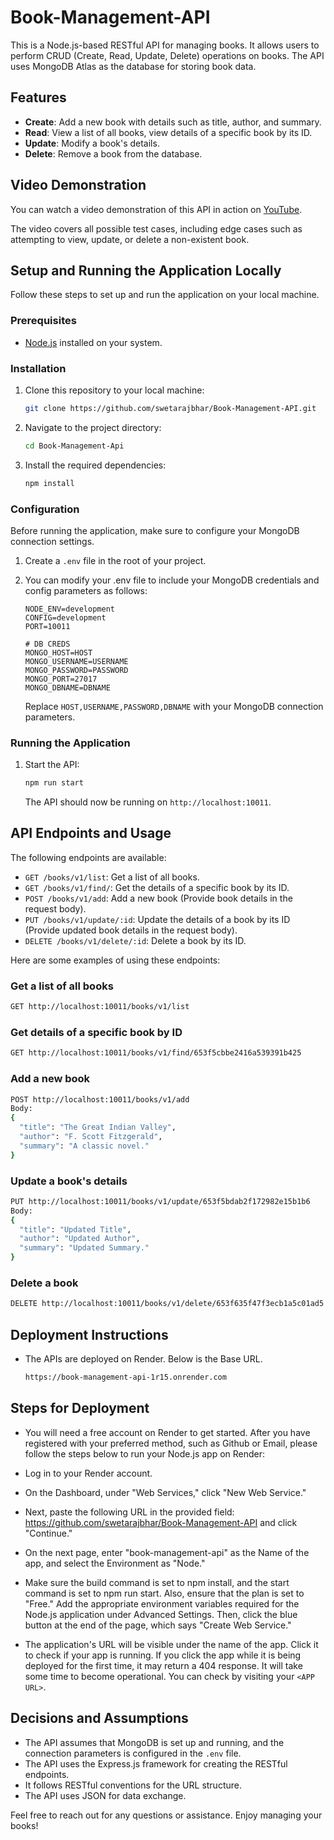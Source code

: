 # Book-Management-API

This is a Node.js-based RESTful API for managing books. It allows users to perform CRUD (Create, Read, Update, Delete) operations on books. The API uses MongoDB Atlas as the database for storing book data.

## Features

- **Create**: Add a new book with details such as title, author, and summary.
- **Read**: View a list of all books, view details of a specific book by its ID.
- **Update**: Modify a book's details.
- **Delete**: Remove a book from the database.

## Video Demonstration

You can watch a video demonstration of this API in action on [YouTube](https://www.youtube.com/yourvideolink).

The video covers all possible test cases, including edge cases such as attempting to view, update, or delete a non-existent book.

## Setup and Running the Application Locally

Follow these steps to set up and run the application on your local machine.

### Prerequisites

- [Node.js](https://nodejs.org/) installed on your system.

### Installation

1. Clone this repository to your local machine:

   ```bash
   git clone https://github.com/swetarajbhar/Book-Management-API.git
   ```

2. Navigate to the project directory:

   ```bash
   cd Book-Management-Api
   ```

3. Install the required dependencies:

   ```bash
   npm install
   ```

### Configuration

Before running the application, make sure to configure your MongoDB connection settings.

1. Create a `.env` file in the root of your project.

2. You can modify your .env file to include your MongoDB credentials and config parameters as follows:

   ```
   NODE_ENV=development
   CONFIG=development
   PORT=10011

   # DB CREDS
   MONGO_HOST=HOST
   MONGO_USERNAME=USERNAME
   MONGO_PASSWORD=PASSWORD
   MONGO_PORT=27017
   MONGO_DBNAME=DBNAME
   ```

   Replace `HOST,USERNAME,PASSWORD,DBNAME` with your MongoDB connection parameters.

### Running the Application

1. Start the API:

   ```bash
   npm run start
   ```

   The API should now be running on `http://localhost:10011`.

## API Endpoints and Usage

The following endpoints are available:

- `GET /books/v1/list`: Get a list of all books.
- `GET /books/v1/find/`: Get the details of a specific book by its ID.
- `POST /books/v1/add`: Add a new book (Provide book details in the request body).
- `PUT /books/v1/update/:id`: Update the details of a book by its ID (Provide updated book details in the request body).
- `DELETE /books/v1/delete/:id`: Delete a book by its ID.

Here are some examples of using these endpoints:

### Get a list of all books

```bash
GET http://localhost:10011/books/v1/list
```

### Get details of a specific book by ID

```bash
GET http://localhost:10011/books/v1/find/653f5cbbe2416a539391b425
```

### Add a new book

```bash
POST http://localhost:10011/books/v1/add
Body:
{
  "title": "The Great Indian Valley",
  "author": "F. Scott Fitzgerald",
  "summary": "A classic novel."
}
```

### Update a book's details

```bash
PUT http://localhost:10011/books/v1/update/653f5bdab2f172982e15b1b6
Body:
{
  "title": "Updated Title",
  "author": "Updated Author",
  "summary": "Updated Summary."
}
```

### Delete a book

```bash
DELETE http://localhost:10011/books/v1/delete/653f635f47f3ecb1a5c01ad5
```

## Deployment Instructions

- The APIs are deployed on Render. Below is the Base URL. 

   ```bash
   https://book-management-api-1r15.onrender.com
   ```


## Steps for Deployment
- You will need a free account on Render to get started. After you have registered with your preferred method, such as Github or Email, please follow the steps below to run your Node.js app on Render:

- Log in to your Render account.

- On the Dashboard, under "Web Services," click "New Web Service."

- Next, paste the following URL in the provided field: https://github.com/swetarajbhar/Book-Management-API and click "Continue."

- On the next page, enter "book-management-api" as the Name of the app, and select the Environment as "Node."

- Make sure the build command is set to npm install, and the start command is set to npm run start. Also, ensure that the plan is set to "Free." Add the appropriate environment variables required for the Node.js application under Advanced Settings. Then, click the blue button at the end of the page, which says "Create Web Service."

- The application's URL will be visible under the name of the app. Click it to check if your app is running. If you click the app while it is being deployed for the first time, it may return a 404 response. It will take some time to become operational. You can check by visiting your `<APP URL>`.


## Decisions and Assumptions

- The API assumes that MongoDB is set up and running, and the connection parameters is configured in the `.env` file.
- The API uses the Express.js framework for creating the RESTful endpoints.
- It follows RESTful conventions for the URL structure.
- The API uses JSON for data exchange.

Feel free to reach out for any questions or assistance. Enjoy managing your books!
